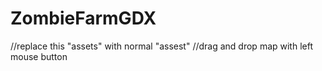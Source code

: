 # ZombieFarmGDX
//replace this "assets" with normal "assest"
//drag and drop map with left mouse button
